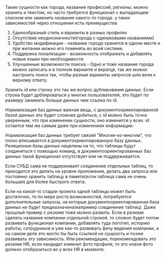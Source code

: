 Такие сущности как города, название профессий, регионы, можно хранить и текстом, но часто требуется функционал с выпадающем списком или заменить название какого-то города. у таких зависимостей через отношения есть преимущества

1. Единообразный стиль и варианты в разных профилях
2. Отсутствие неоднозначности(города с одинаковыми названиями)
3. Удобство модификации - название города хранится в одном месте и при желании можно его поменять во всей системе.
4. Поддержка локализации - возможность отображать и добавлять новые языки при необходимости
5. Улучшенные возможности поиска - Одно и тоже название города можно записать и в полном варианте и вкратце, так же можно настроить поиск так, чтобы разные варианты запросов шли вели к верному ответу.

Хранить id или строку это так же вопрос дублирования данных. Если строка будет дублироваться у многих пользователей, это будет по размеру занимать больше данных чем ссылка по id.

Нормализация баз данных важная вещь, с документоориентированной базой данных это будет сложнее добиться, с id можно быть точно уверенным, что при изменении сущности, оно изменится у всех. id остается тем же самым даже при изменениях информации.

Нормализация баз данных требует связей "Многие-ко-многим", что плохо вписывается в документоориентированную базу данных. Реляционые базы данных нацелены на то, что таблицы будут соединяться с помощью команд, в документоориентированных баз данных такой функционал отсутствует или не поддерживается.

Если СУБД сама не поддерживает соединение отдельных таблиц, то приходится это делать на уровне приложения, делать два запроса или постоянно хранить таблицу в памяти(если таблица сама не очень большая) для более быстрого ответа.

Если на какой-то стадии проекта одной таблицы может быть достаточно, то по мере роста возможностей, потребуются дополнительные запросы, на которые документоориентированная база данных не будет предназначена(например соединение таблиц). Даже прошлый пример с резюме тоже можно развить. Если в резюме  сделать название компании отдельной строкой, то сложно будет потом развивать функционал компании, добавлять туда логотип, историю работы, сотрудников и уже как-то развивать фичу ведения компании, а на самом деле это могло бы быть ссылкой на сущность и позже развивать эту зависимость. Или рекомендации, порекомендовать это резюме HR, если кандидат изменит фото профиля, то это новое фото должно отобразиться во у всех HR в моменте.



